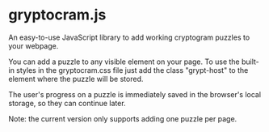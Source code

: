 # gryptocram.js
An easy-to-use JavaScript library to add working cryptogram puzzles to your webpage.

You can add a puzzle to any visible element on your page. To use the built-in styles in the gryptocram.css file just add the class "grypt-host" to the element where the puzzle will be stored.

The user's progress on a puzzle is immediately saved in the browser's local storage, so they can continue later.

Note: the current version only supports adding one puzzle per page.
